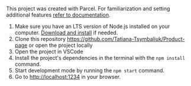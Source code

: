 This project was created with Parcel. For familiarization and setting additional
features [refer to documentation](https://parceljs.org/).

1. Make sure you have an LTS version of Node.js installed on your computer.
   [Download and install](https://nodejs.org/en/) if needed.
2. Clone this repository https://github.com/Tatiana-Tsymbaliuk/Product-page or
   open the project locally
3. Open the project in VSCode
4. Install the project's dependencies in the terminal with the `npm install`
   command.
5. Start development mode by running the `npm start` command.
6. Go to [http://localhost:1234](http://localhost:1234) in your browser.
